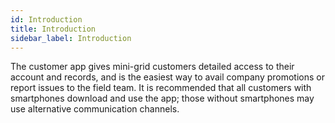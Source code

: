 ```yaml
---
id: Introduction
title: Introduction
sidebar_label: Introduction
---
```


The customer app gives mini-grid customers detailed access to their account and records, and is the easiest way to avail company promotions or report issues to the field team. It is recommended that all customers with smartphones download and use the app; those without smartphones may use alternative communication channels.
